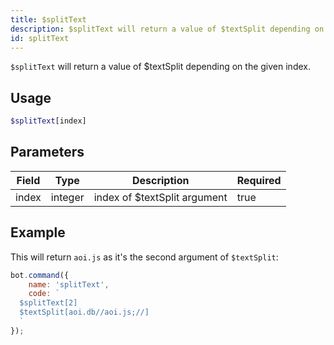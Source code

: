 ```yaml
---
title: $splitText
description: $splitText will return a value of $textSplit depending on the given index.
id: splitText
---
```


`$splitText` will return a value of $textSplit depending on the given index.

## Usage

```php
$splitText[index]
```

## Parameters

| Field | Type    | Description                  | Required |
|-------|---------|------------------------------|----------|
| index | integer | index of $textSplit argument | true     |

## Example

This will return `aoi.js` as it's the second argument of `$textSplit`:

```javascript
bot.command({
    name: 'splitText',
    code: `
  $splitText[2]
  $textSplit[aoi.db//aoi.js;//]
  `
});
```
